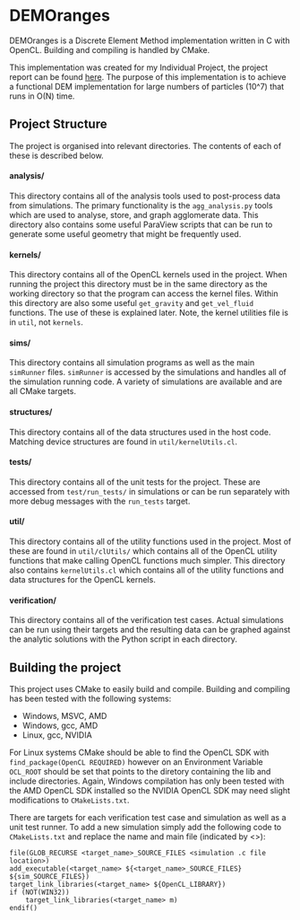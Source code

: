 # DEMOranges
DEMOranges is a Discrete Element Method implementation written in C with OpenCL.
Building and compiling is handled by CMake.

This implementation was created for my Individual Project, the project report can be found [here](https://github.com/Xorgon/IP-Report).
The purpose of this implementation is to achieve a functional DEM implementation for large numbers of particles (10^7) that runs in O(N) time.

## Project Structure
The project is organised into relevant directories. The contents of each of these is described below.

#### analysis/
This directory contains all of the analysis tools used to post-process data from simulations.
The primary functionality is the `agg_analysis.py` tools which are used to analyse, store, and graph agglomerate data.
This directory also contains some useful ParaView scripts that can be run to generate some useful geometry that might be frequently used.

#### kernels/
This directory contains all of the OpenCL kernels used in the project.
When running the project this directory must be in the same directory as the working directory so that the program can access the kernel files.
Within this directory are also some useful `get_gravity` and `get_vel_fluid` functions. The use of these is explained later.
Note, the kernel utilities file is in `util`, not `kernels`.

####  sims/
This directory contains all simulation programs as well as the main `simRunner` files.
`simRunner` is accessed by the simulations and handles all of the simulation running code.
A variety of simulations are available and are all CMake targets.

#### structures/
This directory contains all of the data structures used in the host code.
Matching device structures are found in `util/kernelUtils.cl`.

#### tests/
This directory contains all of the unit tests for the project.
These are accessed from `test/run_tests/` in simulations or can be run separately with more debug messages with the `run_tests` target.

#### util/
This directory contains all of the utility functions used in the project.
Most of these are found in `util/clUtils/` which contains all of the OpenCL utility functions that make calling OpenCL functions much simpler.
This directory also contains `kernelUtils.cl` which contains all of the utility functions and data structures for the OpenCL kernels.

#### verification/
This directory contains all of the verification test cases.
Actual simulations can be run using their targets and the resulting data can be graphed against the analytic solutions with the Python script in each directory.

## Building the project
This project uses CMake to easily build and compile. Building and compiling has been tested with the following systems:

- Windows, MSVC, AMD
- Windows, gcc, AMD
- Linux, gcc, NVIDIA

For Linux systems CMake should be able to find the OpenCL SDK with `find_package(OpenCL REQUIRED)` however on an Environment Variable `OCL_ROOT` should be set that points to the diretory containing the lib and include directories.
Again, Windows compilation has only been tested with the AMD OpenCL SDK installed so the NVIDIA OpenCL SDK may need slight modifications to `CMakeLists.txt`.

There are targets for each verification test case and simulation as well as a unit test runner.
To add a new simulation simply add the following code to `CMakeLists.txt` and replace the name and main file (indicated by <>):
```
file(GLOB_RECURSE <target_name>_SOURCE_FILES <simulation .c file location>)
add_executable(<target_name> ${<target_name>_SOURCE_FILES} ${sim_SOURCE_FILES})
target_link_libraries(<target_name> ${OpenCL_LIBRARY})
if (NOT(WIN32))
    target_link_libraries(<target_name> m)
endif()
```
